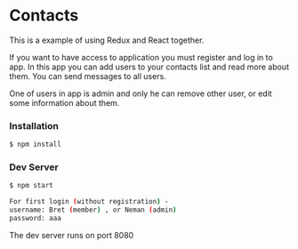 # Contacts

This is a example of using Redux and React together.

If you want to have access to application you must register and log in to app.
In this app you can add users to your contacts list and read more about them.
You can send messages to all users.

One of users in app is admin and only he can remove other user, or edit some information about them.




### Installation

```sh
$ npm install
```

### Dev Server

```sh
$ npm start
```

```sh
For first login (without registration) -
username: Bret (member) , or Neman (admin)
password: aaa
```


The dev server runs on port 8080
